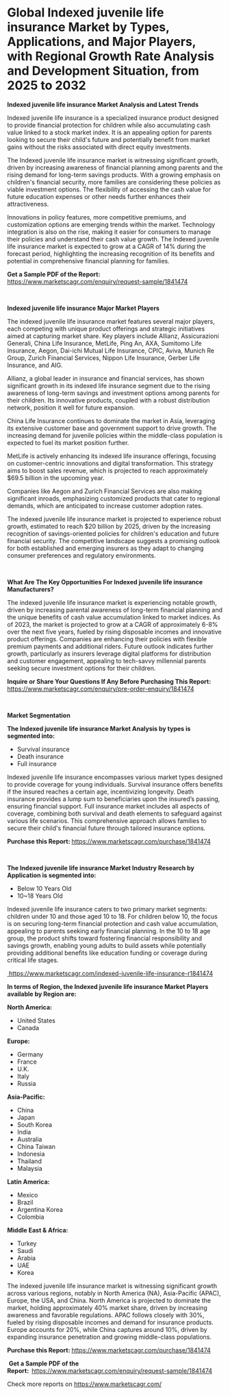 <p><h1>Global Indexed juvenile life insurance Market by Types, Applications, and Major Players, with Regional Growth Rate Analysis and Development Situation, from 2025 to 2032</h1></p><p><strong>Indexed juvenile life insurance Market Analysis and Latest Trends</strong></p>
<p><p>Indexed juvenile life insurance is a specialized insurance product designed to provide financial protection for children while also accumulating cash value linked to a stock market index. It is an appealing option for parents looking to secure their child's future and potentially benefit from market gains without the risks associated with direct equity investments.</p><p>The Indexed juvenile life insurance market is witnessing significant growth, driven by increasing awareness of financial planning among parents and the rising demand for long-term savings products. With a growing emphasis on children's financial security, more families are considering these policies as viable investment options. The flexibility of accessing the cash value for future education expenses or other needs further enhances their attractiveness.</p><p>Innovations in policy features, more competitive premiums, and customization options are emerging trends within the market. Technology integration is also on the rise, making it easier for consumers to manage their policies and understand their cash value growth. The Indexed juvenile life insurance market is expected to grow at a CAGR of 14% during the forecast period, highlighting the increasing recognition of its benefits and potential in comprehensive financial planning for families.</p></p>
<p><strong>Get a Sample PDF of the Report:&nbsp;</strong> <a href="https://www.marketscagr.com/enquiry/request-sample/1841474?utm_campaign=2465&utm_medium=2&utm_source=Github&utm_content=ia&utm_term=11032025&utm_id=indexed-juvenile-life-insurance">https://www.marketscagr.com/enquiry/request-sample/1841474</a></p>
<p>&nbsp;</p>
<p><strong>Indexed juvenile life insurance Major Market Players</strong></p>
<p><p>The indexed juvenile life insurance market features several major players, each competing with unique product offerings and strategic initiatives aimed at capturing market share. Key players include Allianz, Assicurazioni Generali, China Life Insurance, MetLife, Ping An, AXA, Sumitomo Life Insurance, Aegon, Dai-ichi Mutual Life Insurance, CPIC, Aviva, Munich Re Group, Zurich Financial Services, Nippon Life Insurance, Gerber Life Insurance, and AIG.</p><p>Allianz, a global leader in insurance and financial services, has shown significant growth in its indexed life insurance segment due to the rising awareness of long-term savings and investment options among parents for their children. Its innovative products, coupled with a robust distribution network, position it well for future expansion.</p><p>China Life Insurance continues to dominate the market in Asia, leveraging its extensive customer base and government support to drive growth. The increasing demand for juvenile policies within the middle-class population is expected to fuel its market position further.</p><p>MetLife is actively enhancing its indexed life insurance offerings, focusing on customer-centric innovations and digital transformation. This strategy aims to boost sales revenue, which is projected to reach approximately $69.5 billion in the upcoming year.</p><p>Companies like Aegon and Zurich Financial Services are also making significant inroads, emphasizing customized products that cater to regional demands, which are anticipated to increase customer adoption rates.</p><p>The indexed juvenile life insurance market is projected to experience robust growth, estimated to reach $20 billion by 2025, driven by the increasing recognition of savings-oriented policies for children's education and future financial security. The competitive landscape suggests a promising outlook for both established and emerging insurers as they adapt to changing consumer preferences and regulatory environments.</p></p>
<p>&nbsp;</p>
<p><strong>What Are The Key Opportunities For Indexed juvenile life insurance Manufacturers?</strong></p>
<p><p>The indexed juvenile life insurance market is experiencing notable growth, driven by increasing parental awareness of long-term financial planning and the unique benefits of cash value accumulation linked to market indices. As of 2023, the market is projected to grow at a CAGR of approximately 6-8% over the next five years, fueled by rising disposable incomes and innovative product offerings. Companies are enhancing their policies with flexible premium payments and additional riders. Future outlook indicates further growth, particularly as insurers leverage digital platforms for distribution and customer engagement, appealing to tech-savvy millennial parents seeking secure investment options for their children.</p></p>
<p><strong>Inquire or Share Your Questions If Any Before Purchasing This Report:</strong> <a href="https://www.marketscagr.com/enquiry/pre-order-enquiry/1841474?utm_campaign=2465&utm_medium=2&utm_source=Github&utm_content=ia&utm_term=11032025&utm_id=indexed-juvenile-life-insurance">https://www.marketscagr.com/enquiry/pre-order-enquiry/1841474</a></p>
<p>&nbsp;</p>
<p><strong>Market Segmentation</strong></p>
<p><strong>The Indexed juvenile life insurance Market Analysis by types is segmented into:</strong></p>
<p><ul><li>Survival insurance</li><li>Death insurance</li><li>Full insurance</li></ul></p>
<p><p>Indexed juvenile life insurance encompasses various market types designed to provide coverage for young individuals. Survival insurance offers benefits if the insured reaches a certain age, incentivizing longevity. Death insurance provides a lump sum to beneficiaries upon the insured’s passing, ensuring financial support. Full insurance market includes all aspects of coverage, combining both survival and death elements to safeguard against various life scenarios. This comprehensive approach allows families to secure their child's financial future through tailored insurance options.</p></p>
<p><strong>Purchase this Report:&nbsp;</strong><a href="https://www.marketscagr.com/purchase/1841474?utm_campaign=2465&utm_medium=2&utm_source=Github&utm_content=ia&utm_term=11032025&utm_id=indexed-juvenile-life-insurance">https://www.marketscagr.com/purchase/1841474</a></p>
<p>&nbsp;</p>
<p><strong>The Indexed juvenile life insurance Market Industry Research by Application is segmented into:</strong></p>
<p><ul><li>Below 10 Years Old</li><li>10~18 Years Old</li></ul></p>
<p><p>Indexed juvenile life insurance caters to two primary market segments: children under 10 and those aged 10 to 18. For children below 10, the focus is on securing long-term financial protection and cash value accumulation, appealing to parents seeking early financial planning. In the 10 to 18 age group, the product shifts toward fostering financial responsibility and savings growth, enabling young adults to build assets while potentially providing additional benefits like education funding or coverage during critical life stages.</p></p>
<p><a href="https://www.marketscagr.com/indexed-juvenile-life-insurance-r1841474?utm_campaign=2465&utm_medium=2&utm_source=Github&utm_content=ia&utm_term=11032025&utm_id=indexed-juvenile-life-insurance">&nbsp;https://www.marketscagr.com/indexed-juvenile-life-insurance-r1841474</a></p>
<p><strong>In terms of Region, the Indexed juvenile life insurance Market Players available by Region are:</strong></p>
<p>
    <p> <strong> North America: </strong>
        <ul>
            <li>United States</li>
            <li>Canada</li>
        </ul>
        </p> 
    <p> <strong> Europe: </strong>
        <ul>
            <li>Germany</li>
            <li>France</li>
            <li>U.K.</li>
            <li>Italy</li>
            <li>Russia</li>
        </ul>
        </p> 
    <p> <strong> Asia-Pacific: </strong>
        <ul>
            <li>China</li>
            <li>Japan</li>
            <li>South Korea</li>
            <li>India</li>
            <li>Australia</li>
            <li>China Taiwan</li>
            <li>Indonesia</li>
            <li>Thailand</li>
            <li>Malaysia</li>
        </ul>
        </p> 
    <p> <strong> Latin America: </strong>
        <ul>
            <li>Mexico</li>
            <li>Brazil</li>
            <li>Argentina Korea</li>
            <li>Colombia</li>
        </ul>
        </p> 
    <p> <strong> Middle East & Africa: </strong>
        <ul>
            <li>Turkey</li>
            <li>Saudi</li>
            <li>Arabia</li>
            <li>UAE</li>
            <li>Korea</li>
        </ul>
    </p>
    </p>
<p><p>The indexed juvenile life insurance market is witnessing significant growth across various regions, notably in North America (NA), Asia-Pacific (APAC), Europe, the USA, and China. North America is projected to dominate the market, holding approximately 40% market share, driven by increasing awareness and favorable regulations. APAC follows closely with 30%, fueled by rising disposable incomes and demand for insurance products. Europe accounts for 20%, while China captures around 10%, driven by expanding insurance penetration and growing middle-class populations.</p></p>
<p><strong>Purchase this Report: </strong><a href="https://www.marketscagr.com/purchase/1841474?utm_campaign=2465&utm_medium=2&utm_source=Github&utm_content=ia&utm_term=11032025&utm_id=indexed-juvenile-life-insurance">https://www.marketscagr.com/purchase/1841474</a></p>
<p>&nbsp;<strong>Get a Sample PDF of the Report:&nbsp;&nbsp;</strong><a href="https://www.marketscagr.com/enquiry/request-sample/1841474?utm_campaign=2465&utm_medium=2&utm_source=Github&utm_content=ia&utm_term=11032025&utm_id=indexed-juvenile-life-insurance">https://www.marketscagr.com/enquiry/request-sample/1841474</a></p>
<p><strong></strong></p>
<p>Check more reports on <a href="https://www.marketscagr.com/?utm_campaign=2465&utm_medium=2&utm_source=Github&utm_content=ia&utm_term=11032025&utm_id=indexed-juvenile-life-insurance">https://www.marketscagr.com/</a></p>